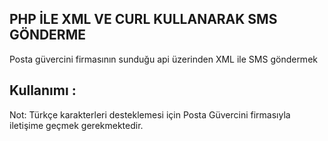 <h2>PHP İLE XML VE CURL KULLANARAK SMS GÖNDERME</h2>

Posta güvercini firmasının sunduğu api üzerinden XML ile SMS göndermek 

Kullanımı :
-----------

Not: Türkçe karakterleri desteklemesi için Posta Güvercini firmasıyla iletişime geçmek gerekmektedir.
